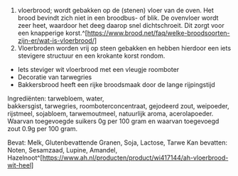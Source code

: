 1. vloerbrood; wordt gebakken op de (stenen) vloer van de oven. Het brood bevindt zich niet in een broodbus- of blik. De ovenvloer wordt zeer heet, waardoor het deeg daarop snel dichtschroeit. Dit zorgt voor een knapperige korst.^[https://www.brood.net/faq/welke-broodsoorten-zijn-er/wat-is-vloerbrood/]
2. Vloerbroden worden vrij op steen gebakken en hebben hierdoor een iets stevigere structuur en een krokante korst rondom.

- Iets steviger wit vloerbrood met een vleugje roomboter
- Decoratie van tarwegries
- Bakkersbrood heeft een rijke broodsmaak door de lange rijpingstijd

Ingrediënten: tarwebloem, water, bakkersgist, tarwegries, roomboterconcentraat, gejodeerd zout, weipoeder, rijstmeel, sojabloem, tarwemoutmeel, natuurlijk aroma, acerolapoeder.  
Waarvan toegevoegde suikers 0g per 100 gram en waarvan toegevoegd zout 0.9g per 100 gram.

Bevat: Melk, Glutenbevattende Granen, Soja, Lactose, Tarwe
Kan bevatten: Noten, Sesamzaad, Lupine, Amandel, Hazelnoot^[https://www.ah.nl/producten/product/wi417144/ah-vloerbrood-wit-heel]